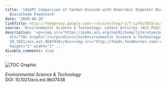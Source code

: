 ```yaml
---
title: '[ASAP] Comparison of Carbon Dioxide with Anaerobic Digester Biogas as a Methanogenic
  Biocathode Feedstock'
date: '2020-06-26'
linkTitle: http://feedproxy.google.com/~r/acs/esthag/~3/T-LLPGvT8C8/acs.est.9b07438
source: 'Environmental Science & Technology: Latest Articles (ACS Publications)'
description: '<p><img src="https://pubs.acs.org/na101/home/literatum/publisher/achs/journals/content/esthag/0/esthag.ahead-of-print/acs.est.9b07438/20200626/images/medium/es9b07438_0005.gif"
  alt="TOC Graphic"/></p><div><cite>Environmental Science & Technology</cite></div><div>DOI:
  10.1021/acs.est.9b07438</div><img src="http://feeds.feedburner.com/~r/acs/esthag/~4/T-LLPGvT8C8"
  height="1" width="1" ...'
disable_comments: true
---
```

<p><img src="https://pubs.acs.org/na101/home/literatum/publisher/achs/journals/content/esthag/0/esthag.ahead-of-print/acs.est.9b07438/20200626/images/medium/es9b07438_0005.gif" alt="TOC Graphic"/></p><div><cite>Environmental Science & Technology</cite></div><div>DOI: 10.1021/acs.est.9b07438</div><img src="http://feeds.feedburner.com/~r/acs/esthag/~4/T-LLPGvT8C8" height="1" width="1" ...